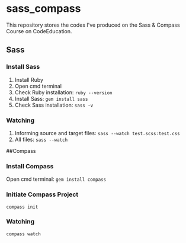 # sass_compass
This repository stores the codes I've produced on the Sass &amp; Compass Course on CodeEducation.

## Sass
### Install Sass
1. Install Ruby
2. Open cmd terminal
3. Check Ruby installation: `ruby --version`
4. Install Sass: `gem install sass`
5. Check Sass installation: `sass -v`

### Watching
1. Informing source and target files: `sass --watch test.scss:test.css`
2. All files: `sass --watch`
 
##Compass
### Install Compass
Open cmd terminal: `gem install compass`
### Initiate Compass Project
`compass init`
### Watching
`compass watch`
